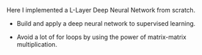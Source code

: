 Here I implemented a L-Layer Deep Neural Network from scratch.
- Build and apply a deep neural network to supervised learning. 
* Avoid a lot of for loops by using the power of matrix-matrix multiplication.

